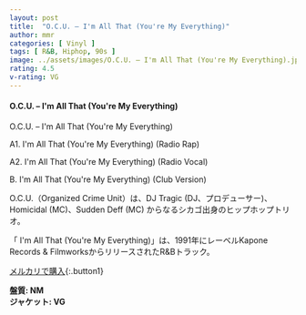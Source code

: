 ```yaml
---
layout: post
title:  "O.C.U. – I'm All That (You're My Everything)"
author: mmr
categories: [ Vinyl ]
tags: [ R&B, Hiphop, 90s ]
image: ../assets/images/O.C.U. – I'm All That (You're My Everything).jpg
rating: 4.5
v-rating: VG
---
```


#### O.C.U. – I'm All That (You're My Everything)

O.C.U. – I'm All That (You're My Everything)

A1. I'm All That (You're My Everything) (Radio Rap)

A2. I'm All That (You're My Everything) (Radio Vocal)

B. I'm All That (You're My Everything) (Club Version)

O.C.U.（Organized Crime Unit）は、DJ Tragic (DJ、プロデューサー)、Homicidal (MC)、Sudden Deff (MC) からなるシカゴ出身のヒップホップトリオ。

「 I'm All That (You're My Everything)」は、1991年にレーベルKapone Records & FilmworksからリリースされたR&Bトラック。

[メルカリで購入](https://jp.mercari.com/item/m98272742089?afid=6142608987){:.button1}

<div class="mt-4 mb-4 d-flex align-items-center">
<strong class="mr-1">盤質: NM</strong>
</div>
<div class="mt-4 mb-4 d-flex align-items-center">
<strong class="mr-1">ジャケット: VG</strong>
</div>
